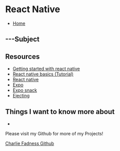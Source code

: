 # React Native

- [Home](https://fadnesscharlie.github.io/reading-notes/401/)

## ---Subject



## Resources

- [Getting started with react native](https://facebook.github.io/react-native/docs/getting-started)
- [React native basics (Tutorial)](https://facebook.github.io/react-native/docs/tutorial)
- [React native](https://facebook.github.io/react-native/)
- [Expo](https://expo.io/)
- [Expo snack](https://snack.expo.io/)
- [Ejecting](https://docs.expo.io/versions/latest/expokit/eject)

## Things I want to know more about

- 

Please visit my Github for more of my Projects!

[Charlie Fadness Github](https://github.com/fadnesscharlie)
